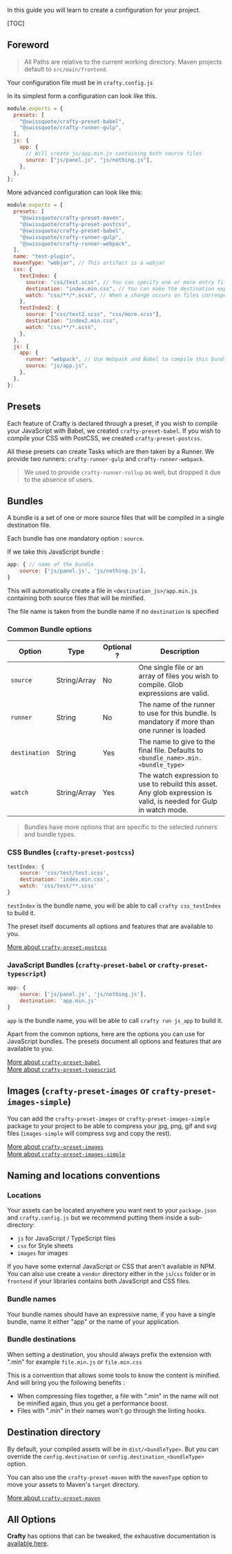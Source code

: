 In this guide you will learn to create a configuration for your project.

[TOC]

## Foreword

> All Paths are relative to the current working directory. Maven projects
> default to `src/main/frontend`.

Your configuration file must be in `crafty.config.js`

In its simplest form a configuration can look like this.

```javascript
module.exports = {
  presets: [
    "@swissquote/crafty-preset-babel",
    "@swissquote/crafty-runner-gulp",
  ],
  js: {
    app: {
      // Will create js/app.min.js containing both source files
      source: ["js/panel.js", "js/nothing.js"],
    },
  },
};
```

More advanced configuration can look like this:

```javascript
module.exports = {
  presets: [
    "@swissquote/crafty-preset-maven",
    "@swissquote/crafty-preset-postcss",
    "@swissquote/crafty-preset-babel",
    "@swissquote/crafty-runner-gulp",
    "@swissquote/crafty-runner-webpack",
  ],
  name: "test-plugin",
  mavenType: "webjar", // This artifact is a webjar
  css: {
    testIndex: {
      source: "css/test.scss", // You can specify one or more entry files
      destination: "index.min.css", // You can make the destination explicit
      watch: "css/**/*.scss", // When a change occurs on files corresponding to this patterns this task will be rerun
    },
    testIndex2: {
      source: ["css/test2.scss", "css/more.scss"],
      destination: "index2.min.css",
      watch: "css/**/*.scss",
    },
  },
  js: {
    app: {
      runner: "webpack", // Use Webpack and Babel to compile this bundle
      source: "js/app.js",
    },
  },
};
```

## Presets

Each feature of Crafty is declared through a preset, if you wish to compile your
JavaScript with Babel, we created `crafty-preset-babel`. If you wish to compile
your CSS with PostCSS, we created `crafty-preset-postcss`.

All these presets can create Tasks which are then taken by a Runner. We provide
two runners: `crafty-runner-gulp` and `crafty-runner-webpack`.

> We used to provide `crafty-runner-rollup` as well, but dropped it due to the absence of users.

## Bundles

A bundle is a set of one or more source files that will be compiled in a single
destination file.

Each bundle has one mandatory option : `source`.

If we take this JavaScript bundle :

```javascript
app: { // name of the bundle
    source: ['js/panel.js', 'js/nothing.js'],
}
```

This will automatically create a file in `<destination_js>/app.min.js`
containing both source files that will be minified.

The file name is taken from the bundle name if no `destination` is specified

### Common Bundle options

| Option        | Type         | Optional ? | Description                                                                                                        |
| ------------- | ------------ | ---------- | ------------------------------------------------------------------------------------------------------------------ |
| `source`      | String/Array | No         | One single file or an array of files you wish to compile. Glob expressions are valid.                              |
| `runner`      | String       | No         | The name of the runner to use for this bundle. Is mandatory if more than one runner is loaded                      |
| `destination` | String       | Yes        | The name to give to the final file. Defaults to `<bundle_name>.min.<bundle_type>`                                  |
| `watch`       | String/Array | Yes        | The watch expression to use to rebuild this asset. Any glob expression is valid, is needed for Gulp in watch mode. |

> Bundles have more options that are specific to the selected runners and bundle
> types.

### CSS Bundles (`crafty-preset-postcss`)

```javascript
testIndex: {
    source: 'css/test/test.scss',
    destination: 'index.min.css',
    watch: 'css/test/**.scss'
}
```

`testIndex` is the bundle name, you will be able to call `crafty css_testIndex`
to build it.

The preset itself documents all options and features that are available to you.

[More about `crafty-preset-postcss`](05_Packages/05_crafty-preset-postcss.md)

### JavaScript Bundles (`crafty-preset-babel` or `crafty-preset-typescript`)

```javascript
app: {
    source: ['js/panel.js', 'js/nothing.js'],
    destination: 'app.min.js'
}
```

`app` is the bundle name, you will be able to call `crafty run js_app` to build
it.

Apart from the common options, here are the options you can use for JavaScript
bundles. The presets document all options and features that are available to
you.

[More about `crafty-preset-babel`](05_Packages/05_crafty-preset-babel.md)<br />
[More about `crafty-preset-typescript`](05_Packages/05_crafty-preset-typescript.md)

## Images (`crafty-preset-images` or `crafty-preset-images-simple`)

You can add the `crafty-preset-images` or `crafty-preset-images-simple` package
to your project to be able to compress your jpg, png, gif and svg files
(`images-simple` will compress svg and copy the rest).

[More about `crafty-preset-images`](05_Packages/05_crafty-preset-images.md)<br />
[More about `crafty-preset-images-simple`](05_Packages/05_crafty-preset-images-simple.md)

## Naming and locations conventions

### Locations

Your assets can be located anywhere you want next to your `package.json` and
`crafty.config.js` but we recommend putting them inside a sub-directory:

- `js` for JavaScript / TypeScript files
- `css` for Style sheets
- `images` for images

If you have some external JavaScript or CSS that aren't available in NPM. You
can also use create a `vendor` directory either in the `js`/`css` folder or in
`frontend` if your libraries contains both JavaScript and CSS files.

### Bundle names

Your bundle names should have an expressive name, if you have a single bundle,
name it either "app" or the name of your application.

### Bundle destinations

When setting a destination, you should always prefix the extension with ".min"
for example `file.min.js` or `file.min.css`

This is a convention that allows some tools to know the content is minified. And
will bring you the following benefits :

- When compressing files together, a file with ".min" in the name will not be
  minified again, thus you get a performance boost.
- Files with ".min" in their names won't go through the linting hooks.

## Destination directory

By default, your compiled assets will be in `dist/<bundleType>`. But you can
override the `config.destination` or `config.destination_<bundleType>` option.

You can also use the `crafty-preset-maven` with the `mavenType` option to move
your assets to Maven's `target` directory.

[More about `crafty-preset-maven`](05_Packages/05_crafty-preset-maven.md)

## All Options

**Crafty** has options that can be tweaked, the exhaustive documentation is
[available here](crafty.config.js_Available_Options.md).
